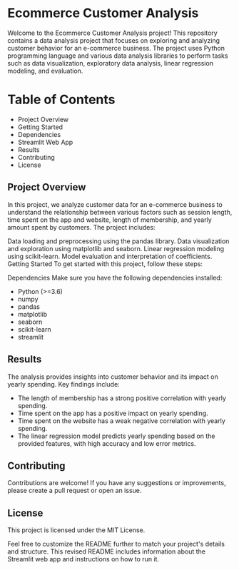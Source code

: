 # Ecommerce Customer Analysis
Welcome to the Ecommerce Customer Analysis project! This repository contains a data analysis project that focuses on exploring and analyzing customer behavior for an e-commerce business. The project uses Python programming language and various data analysis libraries to perform tasks such as data visualization, exploratory data analysis, linear regression modeling, and evaluation.

# Table of Contents
- Project Overview
- Getting Started
- Dependencies
- Streamlit Web App
- Results
- Contributing
- License

## Project Overview
In this project, we analyze customer data for an e-commerce business to understand the relationship between various factors such as session length, time spent on the app and website, length of membership, and yearly amount spent by customers. The project includes:

Data loading and preprocessing using the pandas library.
Data visualization and exploration using matplotlib and seaborn.
Linear regression modeling using scikit-learn.
Model evaluation and interpretation of coefficients.
Getting Started
To get started with this project, follow these steps:

Dependencies
Make sure you have the following dependencies installed:

- Python (>=3.6)
- numpy
- pandas
- matplotlib
- seaborn
- scikit-learn
- streamlit

## Results
The analysis provides insights into customer behavior and its impact on yearly spending. Key findings include:

- The length of membership has a strong positive correlation with yearly spending.
- Time spent on the app has a positive impact on yearly spending.
- Time spent on the website has a weak negative correlation with yearly spending.
- The linear regression model predicts yearly spending based on the provided features, with high accuracy and low error metrics.

## Contributing
Contributions are welcome! If you have any suggestions or improvements, please create a pull request or open an issue.

## License
This project is licensed under the MIT License.

Feel free to customize the README further to match your project's details and structure. This revised README includes information about the Streamlit web app and instructions on how to run it.
